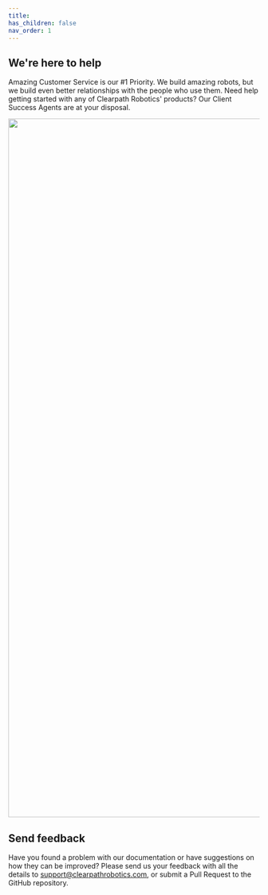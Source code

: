 ```yaml
---
title: 
has_children: false
nav_order: 1
---
```


## We're here to help

Amazing Customer Service is our #1 Priority. 
We build amazing robots, but we build even better relationships with the people who use them.
Need help getting started with any of Clearpath Robotics' products? 
Our Client Success Agents are at your disposal.

<center>
  <img src="{{ site.url }}{{ site.baseurl }}//assets/images/homepage.png" width="1400"/>
</center>

## Send feedback

Have you found a problem with our documentation or have suggestions on how they can be improved? 
Please send us your feedback with all the details to <support@clearpathrobotics.com>, or submit a Pull Request to the GitHub repository.